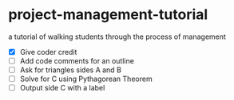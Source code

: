 # project-management-tutorial
a tutorial of walking students through the process of management

- [X] Give coder credit
- [ ] Add code comments for an outline
- [ ] Ask for triangles sides A and B
- [ ] Solve for C using Pythagorean Theorem
- [ ] Output side C with a label